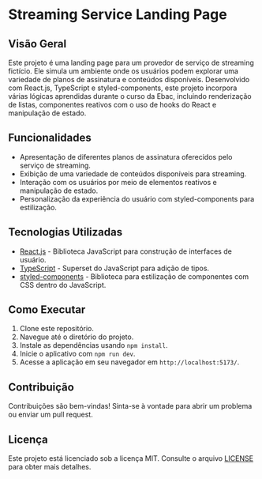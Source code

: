 # Streaming Service Landing Page

## Visão Geral
Este projeto é uma landing page para um provedor de serviço de streaming fictício. Ele simula um ambiente onde os usuários podem explorar uma variedade de planos de assinatura e conteúdos disponíveis. Desenvolvido com React.js, TypeScript e styled-components, este projeto incorpora várias lógicas aprendidas durante o curso da Ebac, incluindo renderização de listas, componentes reativos com o uso de hooks do React e manipulação de estado.

## Funcionalidades
- Apresentação de diferentes planos de assinatura oferecidos pelo serviço de streaming.
- Exibição de uma variedade de conteúdos disponíveis para streaming.
- Interação com os usuários por meio de elementos reativos e manipulação de estado.
- Personalização da experiência do usuário com styled-components para estilização.

## Tecnologias Utilizadas
- [React.js](https://reactjs.org/) - Biblioteca JavaScript para construção de interfaces de usuário.
- [TypeScript](https://www.typescriptlang.org/) - Superset do JavaScript para adição de tipos.
- [styled-components](https://styled-components.com/) - Biblioteca para estilização de componentes com CSS dentro do JavaScript.

## Como Executar
1. Clone este repositório.
2. Navegue até o diretório do projeto.
3. Instale as dependências usando `npm install`.
4. Inicie o aplicativo com `npm run dev`.
5. Acesse a aplicação em seu navegador em `http://localhost:5173/`.

## Contribuição
Contribuições são bem-vindas! Sinta-se à vontade para abrir um problema ou enviar um pull request.

## Licença
Este projeto está licenciado sob a licença MIT. Consulte o arquivo [LICENSE](LICENSE) para obter mais detalhes.
